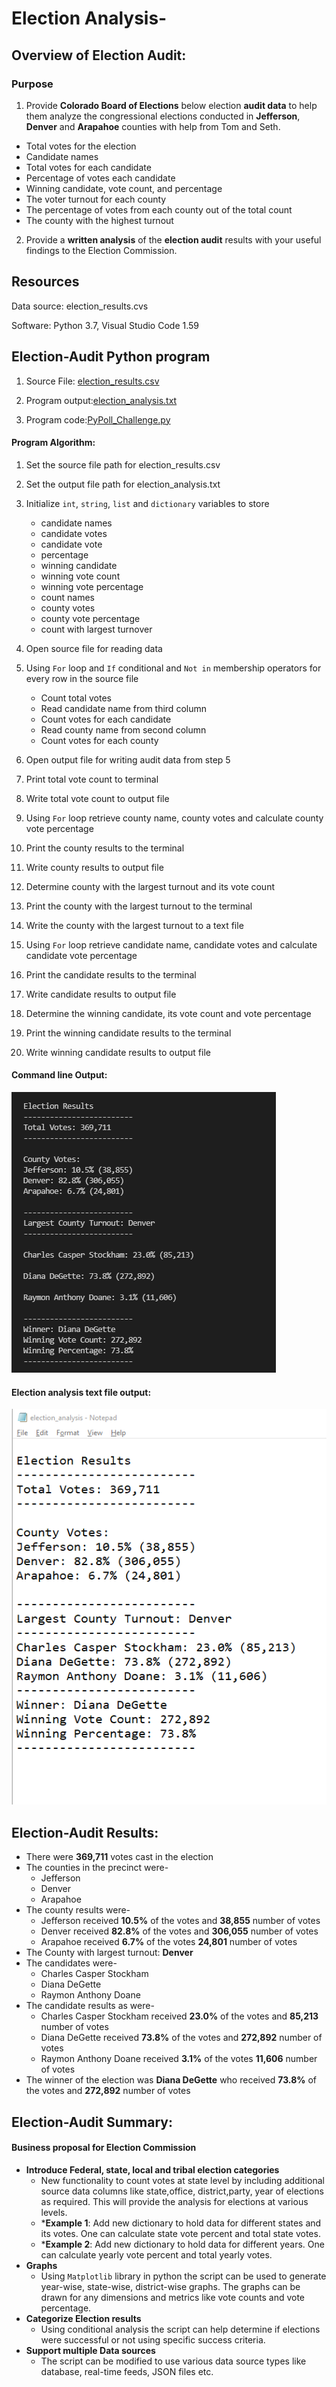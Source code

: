 # Election Analysis- 
## Overview of Election Audit: 
### Purpose
1) Provide **Colorado Board of Elections** below election **audit data** to help them analyze the congressional elections conducted in  **Jefferson**, **Denver** and **Arapahoe** counties with help from Tom and Seth.

-	Total votes for the election
-	Candidate names
-	Total votes for each candidate
-	Percentage of votes each candidate 
-	Winning candidate, vote count, and percentage
-	The voter turnout for each county
-	The percentage of votes from each county out of the total count
-	The county with the highest turnout


2) Provide a **written analysis** of the **election audit** results with your useful findings to the Election Commission.

## Resources
Data source: election_results.cvs

Software: Python 3.7, Visual Studio Code 1.59

## Election-Audit Python program

1) Source File: [election_results.csv](https://github.com/Sheetaltkr/Election_Analysis/blob/main/Resources/election_results.csv) 

2) Program output:[election_analysis.txt](https://github.com/Sheetaltkr/Election_Analysis/blob/main/analysis/election_analysis.txt)

3) Program code:[PyPoll_Challenge.py](https://github.com/Sheetaltkr/Election_Analysis/blob/main/PyPoll_Challenge.py)

#### Program Algorithm:

1. Set the source file path for election_results.csv

2. Set the output file path for election_analysis.txt 

3. Initialize `int`, `string`, `list` and `dictionary` variables to store

	-	candidate names
	-	candidate votes
	-	candidate vote
	-	percentage
	-	winning candidate
	-	winning vote count
	-	winning vote percentage
	-	count names
	-	county votes
	-	county vote percentage
	-	count with largest turnover
	
4. Open source file for reading data

5. Using `For` loop and `If` conditional and `Not in` membership operators for every row in the source file 
 
	-	Count total votes 
	-	Read candidate name from third column
	-	Count votes for each candidate
	-	Read county name from second column
	-	Count votes for each county

6. Open output file for writing audit data from step 5
7. Print total vote count to terminal
8. Write total vote count to output file
9. Using `For` loop retrieve county name, county votes and calculate county vote percentage
10. Print the county results to the terminal
11. Write county results to output file
12. Determine county with the largest turnout and its vote count
13. Print the county with the largest turnout to the terminal
14. Write the county with the largest turnout to a text file
15. Using `For` loop retrieve candidate name, candidate votes and calculate candidate vote percentage
16. Print the candidate results to the terminal
11. Write candidate results to output file
12. Determine the winning candidate, its vote count and vote percentage
13. Print the winning candidate results to the terminal
11. Write winning candidate results to output file

#### Command line Output:

![Command line output](https://github.com/Sheetaltkr/Election_Analysis/blob/main/analysis/Election_results_printed_to_commandLine.png)

#### Election analysis text file output:

![Election_analysis.txt](https://github.com/Sheetaltkr/Election_Analysis/blob/main/analysis/Election_results_saved_textfile.png)

## Election-Audit Results:
-	There were **369,711** votes cast in the election
-	The counties in the precinct were-
	-	Jefferson
	-	Denver
	-	Arapahoe
-	The county results were-
	-	Jefferson received **10.5%** of the votes and **38,855** number of votes
	-	Denver received **82.8%** of the votes and **306,055** number of votes
	-	Arapahoe received **6.7%** of the votes **24,801** number of votes
-	The County  with largest turnout: **Denver**
-	The candidates were-
	-	Charles Casper Stockham
	-	Diana DeGette
	-	Raymon Anthony Doane
-	The candidate results as were-
	-	Charles Casper Stockham received **23.0%** of the votes and **85,213** number of votes
	-	Diana DeGette received **73.8%** of the votes and **272,892** number of votes
	-	Raymon Anthony Doane received **3.1%** of the votes **11,606** number of votes
-	The winner of the election was **Diana DeGette** who received  **73.8%** of the votes and **272,892** number of votes


## Election-Audit Summary: 

#### Business proposal for Election Commission

- **Introduce Federal, state, local and tribal election categories**
	- New functionality to count votes at state level by including additional source data columns like state,office, district,party, year of elections as required. This will provide the analysis for elections at  various levels.
	- ***Example 1**: Add new dictionary to hold data for different states and its votes. One can calculate state vote percent and total state votes.
	- ***Example 2**: Add new dictionary to hold data for different years. One can calculate yearly vote percent and total yearly votes.
- **Graphs**
	- Using `Matplotlib` library in python the script can be used to generate year-wise, state-wise, district-wise graphs. The graphs can be drawn for any dimensions and metrics like vote counts and vote percentage.
- **Categorize Election results**
	- Using conditional analysis the script can help determine if elections were successful or not using specific success criteria.
- **Support multiple Data sources**
	- The script can be modified to use various data source types like database, real-time feeds, JSON files etc.
